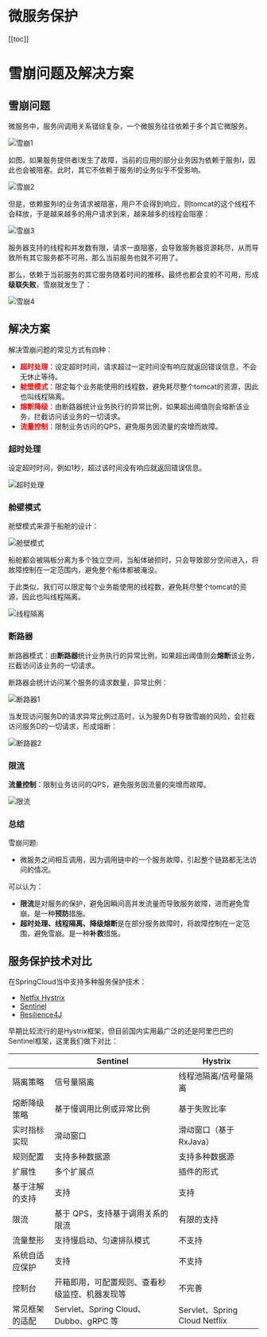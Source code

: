 # 微服务保护

[[toc]]

# 雪崩问题及解决方案

## 雪崩问题

微服务中，服务间调用关系错综复杂，一个微服务往往依赖于多个其它微服务。

![雪崩1](/_images/micro-services/frame/微服务保护/雪崩1.png)

如图，如果服务提供者I发生了故障，当前的应用的部分业务因为依赖于服务I，因此也会被阻塞。此时，其它不依赖于服务I的业务似乎不受影响。

![雪崩2](/_images/micro-services/frame/微服务保护/雪崩2.png)

但是，依赖服务I的业务请求被阻塞，用户不会得到响应，则tomcat的这个线程不会释放，于是越来越多的用户请求到来，越来越多的线程会阻塞：

![雪崩3](/_images/micro-services/frame/微服务保护/雪崩3.png)

服务器支持的线程和并发数有限，请求一直阻塞，会导致服务器资源耗尽，从而导致所有其它服务都不可用，那么当前服务也就不可用了。

那么，依赖于当前服务的其它服务随着时间的推移，最终也都会变的不可用，形成**级联失败**，雪崩就发生了：

![雪崩4](/_images/micro-services/frame/微服务保护/雪崩4.png)

## 解决方案

解决雪崩问题的常见方式有四种：

- **<font color="red">超时处理</font>**：设定超时时间，请求超过一定时间没有响应就返回错误信息，不会无休止等待。
- **<font color="red">舱壁模式</font>**：限定每个业务能使用的线程数，避免耗尽整个tomcat的资源，因此也叫线程隔离。
- **<font color="red">熔断降级</font>**：由断路器统计业务执行的异常比例，如果超出阈值则会熔断该业务，拦截访问该业务的一切请求。
- **<font color="red">流量控制</font>**：限制业务访问的QPS，避免服务因流量的突增而故障。

### 超时处理

设定超时时间，例如1秒，超过该时间没有响应就返回错误信息。

![超时处理](/_images/micro-services/frame/微服务保护/超时处理.png)

### 舱壁模式

舱壁模式来源于船舱的设计：

![舱壁模式](/_images/micro-services/frame/微服务保护/舱壁模式.png)

船舱都会被隔板分离为多个独立空间，当船体破损时，只会导致部分空间进入，将故障控制在一定范围内，避免整个船体都被淹没。

于此类似，我们可以限定每个业务能使用的线程数，避免耗尽整个tomcat的资源，因此也叫线程隔离。

![线程隔离](/_images/micro-services/frame/微服务保护/线程隔离.png)

### 断路器

断路器模式：由**断路器**统计业务执行的异常比例，如果超出阈值则会**熔断**该业务，拦截访问该业务的一切请求。

断路器会统计访问某个服务的请求数量，异常比例：

![断路器1](/_images/micro-services/frame/微服务保护/断路器1.png)

当发现访问服务D的请求异常比例过高时，认为服务D有导致雪崩的风险，会拦截访问服务D的一切请求，形成熔断：

![断路器2](/_images/micro-services/frame/微服务保护/断路器2.png)

### 限流

**流量控制**：限制业务访问的QPS，避免服务因流量的突增而故障。

![限流](/_images/micro-services/frame/微服务保护/限流.png)

### 总结

雪崩问题:

- 微服务之间相互调用，因为调用链中的一个服务故障，引起整个链路都无法访问的情况。

可以认为：

- **限流**是对服务的保护，避免因瞬间高并发流量而导致服务故障，进而避免雪崩。是一种**预防**措施。
- **超时处理、线程隔离、降级熔断**是在部分服务故障时，将故障控制在一定范围，避免雪崩。是一种**补救**措施。

## 服务保护技术对比

在SpringCloud当中支持多种服务保护技术：

- [Netfix Hystrix](https://github.com/Netflix/Hystrix)
- [Sentinel](https://github.com/alibaba/Sentinel)
- [Resilience4J](https://github.com/resilience4j/resilience4j)

早期比较流行的是Hystrix框架，但目前国内实用最广泛的还是阿里巴巴的Sentinel框架，这里我们做下对比：

|                | **Sentinel**                                   | **Hystrix**                   |
| -------------- | ---------------------------------------------- | ----------------------------- |
| 隔离策略       | 信号量隔离                                     | 线程池隔离/信号量隔离         |
| 熔断降级策略   | 基于慢调用比例或异常比例                       | 基于失败比率                  |
| 实时指标实现   | 滑动窗口                                       | 滑动窗口（基于 RxJava）       |
| 规则配置       | 支持多种数据源                                 | 支持多种数据源                |
| 扩展性         | 多个扩展点                                     | 插件的形式                    |
| 基于注解的支持 | 支持                                           | 支持                          |
| 限流           | 基于 QPS，支持基于调用关系的限流               | 有限的支持                    |
| 流量整形       | 支持慢启动、匀速排队模式                       | 不支持                        |
| 系统自适应保护 | 支持                                           | 不支持                        |
| 控制台         | 开箱即用，可配置规则、查看秒级监控、机器发现等 | 不完善                        |
| 常见框架的适配 | Servlet、Spring Cloud、Dubbo、gRPC  等         | Servlet、Spring Cloud Netflix |

